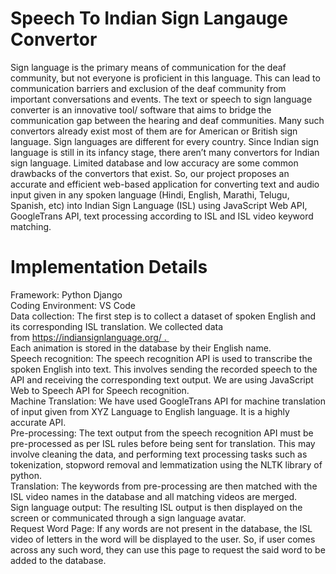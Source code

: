 # Speech To Indian Sign Langauge Convertor
Sign language is the primary means of communication for the deaf community, but not everyone is proficient in this language. This can lead to communication barriers and exclusion of the deaf community from important conversations and events. The text or speech to sign language converter is an innovative tool/ software that aims to bridge the communication gap between the hearing and deaf communities. Many such convertors already exist most of them are for American or British sign language. Sign languages are different for every country. Since Indian sign language is still in its infancy stage, there aren’t many convertors for Indian sign language. Limited database and low accuracy are some common drawbacks of the convertors that exist. So, our project proposes an accurate and efficient web-based application for converting text and audio input given in any spoken language (Hindi, English, Marathi, Telugu, Spanish, etc) into Indian Sign Language (ISL) using JavaScript Web API, GoogleTrans API, text processing according to ISL and ISL video keyword matching. <br />
# Implementation Details
Framework: Python Django <br />
Coding Environment: VS Code <br />
Data collection: The first step is to collect a dataset of spoken English and its corresponding ISL translation. We collected data from https://indiansignlanguage.org/ . <br /> Each animation is stored in the database by their English name. <br />
Speech recognition: The speech recognition API is used to transcribe the spoken English into text. This involves sending the recorded speech to the API and receiving the corresponding text output. We are using JavaScript Web to Speech API for Speech recognition. <br />
Machine Translation: We have used GoogleTrans API for machine translation of input given from XYZ Language to English language. It is a highly accurate API. <br />
Pre-processing: The text output from the speech recognition API must be pre-processed as per ISL rules before being sent for translation. This may involve cleaning the data, and performing text processing tasks such as tokenization, stopword removal and lemmatization using the NLTK library of python. <br />
Translation: The keywords from pre-processing are then matched with the ISL video names in the database and all matching videos are merged. <br />
Sign language output: The resulting ISL output is then displayed on the screen or communicated through a sign language avatar. <br />
Request Word Page: If any words are not present in the database, the ISL video of letters in the word will be displayed to the user. So, if user comes across any such word, they can use this page to request the said word to be added to the database. <br />

